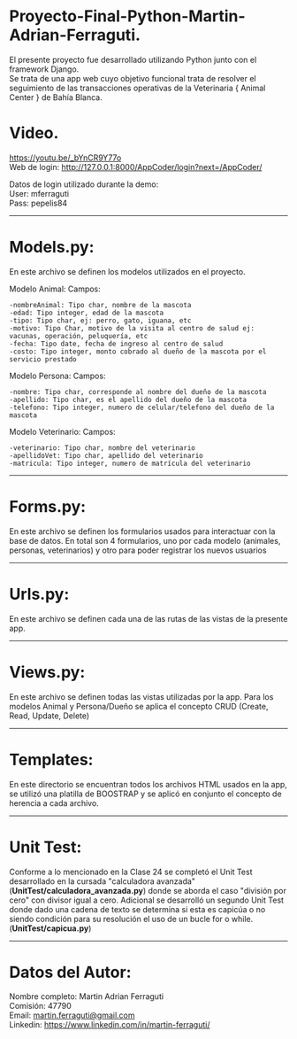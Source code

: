 # Proyecto-Final-Python-Martin-Adrian-Ferraguti.

El presente proyecto fue desarrollado utilizando Python junto con el framework Django. <br>
Se trata de una app web cuyo objetivo funcional trata de resolver el seguimiento de las transacciones operativas de la Veterinaria { Animal Center } de Bahía Blanca.

# Video.
https://youtu.be/_bYnCR9Y77o <br>
Web de login: http://127.0.0.1:8000/AppCoder/login?next=/AppCoder/ <br>

Datos de login utilizado durante la demo: <br>
User: mferraguti <br>
Pass: pepelis84 <br>
_______________________________________________________________________________________________________________________________________________________________________
# Models.py:
En este archivo se definen los modelos utilizados en el proyecto.

Modelo Animal: 
Campos:

    -nombreAnimal: Tipo char, nombre de la mascota
    -edad: Tipo integer, edad de la mascota
    -tipo: Tipo char, ej: perro, gato, iguana, etc
    -motivo: Tipo Char, motivo de la visita al centro de salud ej: vacunas, operación, peluquería, etc
    -fecha: Tipo date, fecha de ingreso al centro de salud
    -costo: Tipo integer, monto cobrado al dueño de la mascota por el servicio prestado


Modelo Persona: 
Campos: 

    -nombre: Tipo char, corresponde al nombre del dueño de la mascota
    -apellido: Tipo char, es el apellido del dueño de la mascota
    -telefono: Tipo integer, numero de celular/telefono del dueño de la mascota


Modelo Veterinario:
Campos:

    -veterinario: Tipo char, nombre del veterinario
    -apellidoVet: Tipo char, apellido del veterinario
    -matricula: Tipo integer, numero de matrícula del veterinario

_______________________________________________________________________________________________________________________________________________________________________
# Forms.py:
En este archivo se definen los formularios usados para interactuar con la base de datos.
En total son 4 formularios, uno por cada modelo (animales, personas, veterinarios) y otro para poder registrar los nuevos usuarios 
_______________________________________________________________________________________________________________________________________________________________________


# Urls.py:
En este archivo se definen cada una de las rutas de las vistas de la presente app.
_______________________________________________________________________________________________________________________________________________________________________


# Views.py:
En este archivo se definen todas las vistas utilizadas por la app.
Para los modelos Animal y Persona/Dueño se aplica el concepto CRUD (Create, Read, Update, Delete)
_______________________________________________________________________________________________________________________________________________________________________


# Templates:
En este directorio se encuentran todos los archivos HTML usados en la app, se utilizó una platilla de BOOSTRAP y se aplicó en conjunto el concepto de herencia a cada archivo.
_______________________________________________________________________________________________________________________________________________________________________


# Unit Test:
Conforme a lo mencionado en la Clase 24 se completó el Unit Test desarrollado en la cursada "calculadora avanzada" (**UnitTest/calculadora_avanzada.py**) donde se aborda el caso "división por cero" con divisor igual a cero.
Adicional se desarrolló un segundo Unit Test donde dado una cadena de texto se determina si esta es capicúa o no siendo condición para su resolución el uso de un bucle for o while.
(**UnitTest/capicua.py**)
_______________________________________________________________________________________________________________________________________________________________________


# Datos del Autor:
Nombre completo: Martin Adrian Ferraguti <br>
Comisión: 47790 <br>
Email: martin.ferraguti@gmail.com <br>
Linkedin: https://www.linkedin.com/in/martin-ferraguti/ <br>

